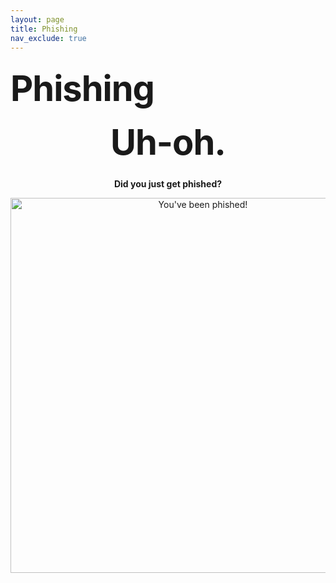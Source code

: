 ```yaml
---
layout: page
title: Phishing
nav_exclude: true
---
```


# Phishing

<style type="text/css" media="screen">
  .container {
    margin: 10px auto;
    max-width: 600px;
    text-align: center;
  }
  h1 {
    margin: 30px 0;
    font-size: 4em;
    line-height: 1;
    letter-spacing: -1px;
  }
  html[data-theme="dark"] .img-light,
  html:not([data-theme]) .img-dark,
  html[data-theme="default"] .img-dark
  { display: none; }
</style>

<div class="container">
  <h1>Uh-oh.</h1>

  <p><strong>Did you just get phished?</strong></p>
  <img class="img-light" width=600px src="{{ site.baseurl }}/assets/images/phish.png" alt="You've been phished!">
  <img class="img-dark" width=600px src="{{ site.baseurl }}/assets/images/phish-dark.png" alt="You've been phished!" />
</div>
